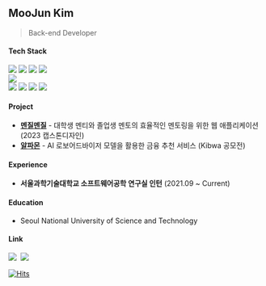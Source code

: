 ## MooJun Kim
> Back-end Developer

#### Tech Stack
<img src="https://img.shields.io/badge/Java-007396?style=flat-square&logo=Java&logoColor=white"> <img src="https://img.shields.io/badge/Spring Boot-6DB33F?style=flat-sqaure&logo=Spring Boot&logoColor=white"> <img src="https://img.shields.io/badge/MySQL-4479A1?style=flat-sqaure&logo=MySQL&logoColor=white"> <img src="https://img.shields.io/badge/MongoDB-47A248?style=flat-sqaure&logo=MongoDB&logoColor=white">
<br>
<img src="https://img.shields.io/badge/AWS-232F3E?style=flat-square&logo=AmazonAWS&logoColor=white">
<br>
<img src="https://img.shields.io/badge/Git-F05032?style=flat-sqaure&logo=Git&logoColor=white"> <img src="https://img.shields.io/badge/Github-181717?style=flat-sqaure&logo=Github&logoColor=white"> <img src="https://img.shields.io/badge/Github Actions-2088FF?style=flat-sqaure&logo=Github Actions&logoColor=white"> <img src="https://img.shields.io/badge/Docker-2496ED?style=flat-sqaure&logo=Docker&logoColor=white">
<br>

#### Project
<ul>
  <li><a href="https://github.com/Menjil-Menjil/Menjil-BE"><b>멘질멘질</b></a> - 대학생 멘티와 졸업생 멘토의 효율적인 멘토링을 위한 웹 애플리케이션 (2023 캡스톤디자인)</li>
  <li><a href="https://github.com/Alpha-mon/Server-RoboAdvisor"><b>알파몬</b></a> - AI 로보어드바이저 모델을 활용한 금융 추천 서비스 (Kibwa 공모전) </li>
</ul>

#### Experience
<ul>
  <li><b>서울과학기술대학교 소프트웨어공학 연구실 인턴</b> (2021.09 ~ Current)</li>
</ul>

#### Education
* Seoul National University of Science and Technology



#### Link
<a href="https://mjkim.tistory.com"><img src="https://img.shields.io/badge/Tech Blog-000000?style=flat-square&logo=Tistory&logoColor=white&link=https://mjkim.tistory.com"/></a>&nbsp;
<a href="mailto:mgim32137@gmail.com"><img src="https://img.shields.io/badge/mgim32137@gmail.com-d14836?style=flat-square&logo=Gmail&logoColor=white&link=mailto:mgim32137@gmail.com"/></a>



[![Hits](https://hits.seeyoufarm.com/api/count/incr/badge.svg?url=https%3A%2F%2Fgithub.com%2FMoojun&count_bg=%2379C83D&title_bg=%23555555&icon=&icon_color=%23E7E7E7&title=hits&edge_flat=false)](https://hits.seeyoufarm.com) 
<!--


[![Top Langs](https://github-readme-stats-git-masterrstaa-rickstaa.vercel.app/api/top-langs/?username=megymj)](https://github.com/megymj/megymj) 
[![Moojun's github stats](https://github-readme-stats-git-masterrstaa-rickstaa.vercel.app/api?username=megymj&&show_icons=true)](https://github.com/megymj/megymj)

**Moojun/Moojun** is a ✨ _special_ ✨ repository because its `README.md` (this file) appears on your GitHub profile.

Here are some ideas to get you started:

- 🔭 I’m currently working on ...
- 🌱 I’m currently learning ...
- 👯 I’m looking to collaborate on ...
- 🤔 I’m looking for help with ...
- 💬 Ask me about ...
- 📫 How to reach me: ...
- 😄 Pronouns: ...
- ⚡ Fun fact: ...
-->
